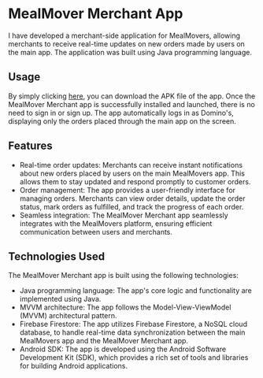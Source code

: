 # MealMover Merchant App

I have developed a merchant-side application for MealMovers, allowing merchants to receive real-time updates on new orders made by users on the main app. The application was built using Java programming language.

## Usage


By simply clicking [here](https://drive.google.com/file/d/1mox-9MkSz7-pCf8fKn1DAR_hof-D9UnM/view?usp=sharing), you can download the APK file of the app. Once the MealMover Merchant app is successfully installed and launched, there is no need to sign in or sign up. The app automatically logs in as Domino's, displaying only the orders placed through the main app on the screen.


## Features

- Real-time order updates: Merchants can receive instant notifications about new orders placed by users on the main MealMovers app. This allows them to stay updated and respond promptly to customer orders.
- Order management: The app provides a user-friendly interface for managing orders. Merchants can view order details, update the order status, mark orders as fulfilled, and track the progress of each order.
- Seamless integration: The MealMover Merchant app seamlessly integrates with the MealMovers platform, ensuring efficient communication between users and merchants.

## Technologies Used

The MealMover Merchant app is built using the following technologies:

- Java programming language: The app's core logic and functionality are implemented using Java.
- MVVM architecture: The app follows the Model-View-ViewModel (MVVM) architectural pattern.
- Firebase Firestore: The app utilizes Firebase Firestore, a NoSQL cloud database, to handle real-time data synchronization between the main MealMovers app and the MealMover Merchant app.
- Android SDK: The app is developed using the Android Software Development Kit (SDK), which provides a rich set of tools and libraries for building Android applications.



